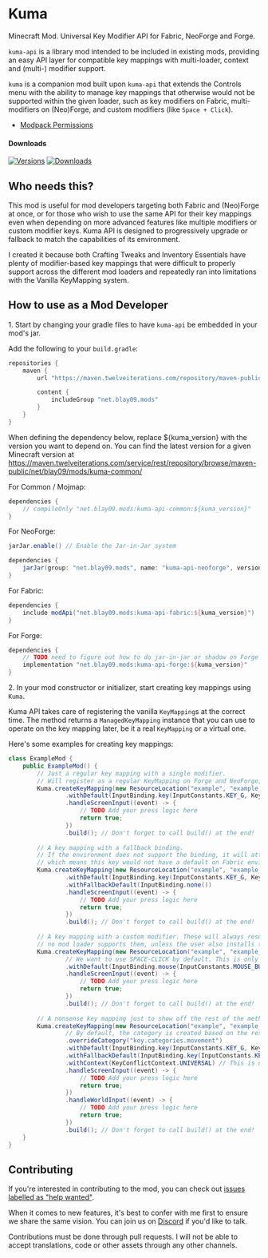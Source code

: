 # Kuma

Minecraft Mod. Universal Key Modifier API for Fabric, NeoForge and Forge.

`kuma-api` is a library mod intended to be included in existing mods, providing an easy API layer for compatible
key mappings with multi-loader, context and (multi-) modifier support.

`kuma` is a companion mod built upon `kuma-api` that extends the Controls menu with the ability to manage key mappings 
that otherwise would not be supported within the given loader, such as key modifiers on Fabric, 
multi-modifiers on (Neo)Forge, and custom modifiers (like `Space + Click`).

- [Modpack Permissions](https://mods.twelveiterations.com/permissions)

#### Downloads

[![Versions](http://cf.way2muchnoise.eu/versions/1027078_latest.svg)](https://www.curseforge.com/minecraft/mc-mods/kuma)
[![Downloads](http://cf.way2muchnoise.eu/full_1027078_downloads.svg)](https://www.curseforge.com/minecraft/mc-mods/kuma)

## Who needs this?

This mod is useful for mod developers targeting both Fabric and (Neo)Forge at once, or for those who wish to use the 
same API for their key mappings even when depending on more advanced features like multiple modifiers or 
custom modifier keys. Kuma API is designed to progressively upgrade or fallback to match the capabilities of its 
environment.

I created it because both Crafting Tweaks and Inventory Essentials have plenty of modifier-based key mappings that were 
difficult to properly support across the different mod loaders and repeatedly ran into limitations with the Vanilla 
KeyMapping system. 

## How to use as a Mod Developer

1\. Start by changing your gradle files to have `kuma-api` be embedded in your mod's jar.

Add the following to your `build.gradle`:

```groovy
repositories {
    maven {
        url "https://maven.twelveiterations.com/repository/maven-public/"

        content {
            includeGroup "net.blay09.mods"
        }
    }
}
```

When defining the dependency below, replace ${kuma_version} with the version you want to depend on.
You can find the latest version for a given Minecraft version at https://maven.twelveiterations.com/service/rest/repository/browse/maven-public/net/blay09/mods/kuma-common/

For Common / Mojmap:

```groovy
dependencies {
    // compileOnly "net.blay09.mods:kuma-api-common:${kuma_version}"
}
```

For NeoForge:

```groovy
jarJar.enable() // Enable the Jar-in-Jar system

dependencies {
    jarJar(group: "net.blay09.mods", name: "kuma-api-neoforge", version: "[${kuma_version},)")
}
```

For Fabric:

```groovy
dependencies {
    include modApi("net.blay09.mods:kuma-api-fabric:${kuma_version}")
}
```

For Forge:

```groovy
dependencies {
    // TODO need to figure out how to do jar-in-jar or shadow on Forge
    implementation "net.blay09.mods:kuma-api-forge:${kuma_version}"
}
```

2\. In your mod constructor or initializer, start creating key mappings using `Kuma`.

Kuma API takes care of registering the vanilla `KeyMapping`s at the correct time.
The method returns a `ManagedKeyMapping` instance that you can use to operate on the key mapping later, be it a real `KeyMapping` or a virtual one.

Here's some examples for creating key mappings:

```java
class ExampleMod {
    public ExampleMod() {
        // Just a regular key mapping with a single modifier.
        // Will register as a regular KeyMapping on Forge and NeoForge, and as a virtual key mapping on Fabric.
        Kuma.createKeyMapping(new ResourceLocation("example", "example_key_1"))
                .withDefault(InputBinding.key(InputConstants.KEY_G, KeyModifiers.of(KeyModifier.CONTROL)))
                .handleScreenInput((event) -> {
                    // TODO Add your press logic here
                    return true;
                })
                .build(); // Don't forget to call build() at the end!
        
        // A key mapping with a fallback binding. 
        // If the environment does not support the binding, it will attempt to use the fallback instead of creating a virtual key mapping,
        // which means this key would not have a default on Fabric environments.
        Kuma.createKeyMapping(new ResourceLocation("example", "example_key_2"))
                .withDefault(InputBinding.key(InputConstants.KEY_G, KeyModifiers.of(KeyModifier.CONTROL)))
                .withFallbackDefault(InputBinding.none())
                .handleScreenInput((event) -> {
                    // TODO Add your press logic here
                    return true;
                })
                .build(); // Don't forget to call build() at the end!
        
        // A key mapping with a custom modifier. These will always result in a virtual key mapping if no fallback binding is provided, since 
        // no mod loader supports them, unless the user also installs the Kuma companion mod.
        Kuma.createKeyMapping(new ResourceLocation("example", "example_key_3"))
                // We want to use SPACE-CLICK by default. This is only supported 
                .withDefault(InputBinding.mouse(InputConstants.MOUSE_BUTTON_LEFT, KeyModifiers.ofCustom(InputConstants.getOrCreate(InputConstant.KEY_SPACE, -1))))
                .handleScreenInput((event) -> {
                    // TODO Add your press logic here
                    return true;
                })
                .build(); // Don't forget to call build() at the end!
        
        // A nonsense key mapping just to show off the rest of the methods.
        Kuma.createKeyMapping(new ResourceLocation("example", "example_key_4"))
                // By default, the category is created based on the resource location above. You can override it.
                .overrideCategory("key.categories.movement")
                .withDefault(InputBinding.key(InputConstants.KEY_G, KeyModifiers.of(KeyModifier.CONTROL, KeyModifier.SHIFT)))
                .withFallbackDefault(InputBinding.key(InputConstants.KEY_G, KeyModifiers.of(KeyModifier.CONTROL)))
                .withContext(KeyConflictContext.UNIVERSAL) // This is normally just inferred from the supplied input handlers.
                .handleScreenInput((event) -> {
                    // TODO Add your press logic here
                    return true;
                })
                .handleWorldInput((event) -> {
                    // TODO Add your press logic here
                    return true;
                })
                .build(); // Don't forget to call build() at the end!
    }
}
```

## Contributing

If you're interested in contributing to the mod, you can check
out [issues labelled as "help wanted"](https://github.com/TwelveIterationMods/Kuma/issues?q=is%3Aopen+is%3Aissue+label%3A%22help+wanted%22).

When it comes to new features, it's best to confer with me first to ensure we share the same vision. You can join us
on [Discord](https://discord.gg/VAfZ2Nau6j) if you'd like to talk.

Contributions must be done through pull requests. I will not be able to accept translations, code or other assets
through any other channels.
